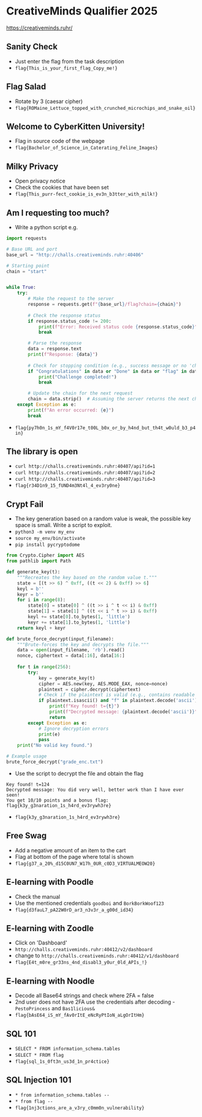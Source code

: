 # CreativeMinds Qualifier 2025
https://creativeminds.ruhr/

## Sanity Check
- Just enter the flag from the task description
- `flag{This_is_your_first_flag_Copy_me!}`

## Flag Salad
- Rotate by 3 (caesar cipher)
- `flag{ROMaine_Lettuce_topped_with_crunched_microchips_and_snake_oil}`

## Welcome to CyberKitten University!
- Flag in source code of the webpage
- `flag{Bachelor_of_Science_in_Caterating_Feline_Images}`

## Milky Privacy 
- Open privacy notice
- Check the cookies that have been set
- `flag{This_purr-fect_cookie_is_ev3n_b3tter_with_milk!}`

## Am I requesting too much?
- Write a python script e.g.
```python
import requests

# Base URL and port
base_url = "http://challs.creativeminds.ruhr:40406"

# Starting point
chain = "start"


while True:
    try:
        # Make the request to the server
        response = requests.get(f"{base_url}/flag?chain={chain}")
        
        # Check the response status
        if response.status_code != 200:
            print(f"Error: Received status code {response.status_code}")
            break

        # Parse the response
        data = response.text
        print(f"Response: {data}")
        
        # Check for stopping condition (e.g., success message or no 'chain' key)
        if "Congratulations" in data or "Done" in data or "flag" in data:
            print("Challenge completed!")
            break

        # Update the chain for the next request
        chain = data.strip()  # Assuming the server returns the next chain ID directly
    except Exception as e:
        print(f"An error occurred: {e}")
        break
```
- `flag{py7h0n_1s_mY_f4V0r17e_t00L_b0x_or_by_h4nd_but_th4t_w0uld_b3_p4in}`

## The library is open
- `curl http://challs.creativeminds.ruhr:40407/api?id=1`
- `curl http://challs.creativeminds.ruhr:40407/api?id=2`
- `curl http://challs.creativeminds.ruhr:40407/api?id=3`
- `flag{r34D1n9_15_fUND4m3Nt4l_4_ev3ry0ne}`

## Crypt Fail
- The key generation based on a random value is weak, the possible key space is small. Write a script to exploit.
- `python3 -m venv my_env`
- `source my_env/bin/activate`
- `pip install pycryptodome`
```python
from Crypto.Cipher import AES
from pathlib import Path

def generate_key(t):
    """Recreates the key based on the random value t."""
    state = [(t >> 6) ^ 0xff, ((t << 2) & 0xff) >> 6]
    keyl = b''
    keyr = b''
    for i in range(8):
        state[0] = state[0] ^ ((t >> i ^ t << i) & 0xff)
        state[1] = state[1] ^ ((t << i ^ t >> i) & 0xff)
        keyl += state[0].to_bytes(1, 'little')
        keyr += state[1].to_bytes(1, 'little')
    return keyl + keyr

def brute_force_decrypt(input_filename):
    """Brute-forces the key and decrypts the file."""
    data = open(input_filename, 'rb').read()
    nonce, ciphertext = data[:16], data[16:]
    
    for t in range(256):
        try:
            key = generate_key(t)
            cipher = AES.new(key, AES.MODE_EAX, nonce=nonce)
            plaintext = cipher.decrypt(ciphertext)
            # Check if the plaintext is valid (e.g., contains readable characters)
            if plaintext.isascii() and "f" in plaintext.decode('ascii'):
                print(f"Key found! t={t}")
                print(f"Decrypted message: {plaintext.decode('ascii')}")
                return
        except Exception as e:
            # Ignore decryption errors
            print(e)
            pass
    print("No valid key found.")

# Example usage
brute_force_decrypt("grade_enc.txt")
```
- Use the script to decrypt the file and obtain the flag
```
Key found! t=124
Decrypted message: You did very well, better work than I have ever seen!
You get 10/10 points and a bonus flag: 
flag{k3y_g3naration_1s_h4rd_ev3rywh3re}
```
- `flag{k3y_g3naration_1s_h4rd_ev3rywh3re}`


## Free Swag
- Add a negative amount of an item to the cart
- Flag at bottom of the page where total is shown
- `flag{g37_a_20%_d15C0UN7_W17h_0UR_c0D3_VIRTUALMEOW20}`

## E-learning with Poodle
- Check the manual
- Use the mentioned credentials `goodboi` and `BorkBorkWoof123`
- `flag{d3fauL7_pA22W0rD_ar3_n3v3r_a_g00d_id34}`

## E-learning with Zoodle
- Click on 'Dashboard'
- `http://challs.creativeminds.ruhr:40412/v2/dashboard`
- change to `http://challs.creativeminds.ruhr:40412/v1/dashboard`
- `flag{E4t_m0re_gr33ns_4nd_disabl3_y0ur_0ld_APIs_!}`

## E-learning with Noodle
- Decode all Base64 strings and check where 2FA = false
- 2nd user does not have 2FA use the credentials after decoding - `PestoPrincess` and `Bas1licious&`
- `flag{bAsE64_iS_mY_fAv0rItE_eNcRyPtIoN_aLgOrItHm}`

## SQL 101
- `SELECT * FROM information_schema.tables`
- `SELECT * FROM flag`
- `flag{sql_1s_0ft3n_us3d_1n_pr4ctice}`

## SQL Injection 101 
- `* from information_schema.tables --`
- `* from flag --`
- `flag{1nj3ctions_are_a_v3ry_c0mm0n_vulnerability}`